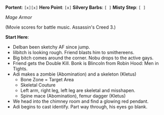 **Portent**: `[x][x]`
**Hero Point**: `[x]`
**Silvery Barbs**: `[ ]`
**Misty Step**: `[ ]`

*Mage Armor*

(Movie scores for battle music. Assassin's Creed 3.)

**Start Here**:
- Delban been sketchy AF since jump.
- lilbitch is looking rough. Friend blasts him to smithereens.
- Big bitch comes around the corner. Nobu drops to the active gays.
- Friend gets the Double Kill. Bonk is Blincoln from Robin Hood: Men in Tights.
- Adi makes a zombie (Abomination) and a skeleton (Kletus)
	- Bone Zone = Target Area
	- Skeletal Couture
	- Left arm, right leg, left leg are skeletal and misshapen.
	- Spine mace (Abomination), femur dagger (Kletus)
- We head into the chimney room and find a glowing red pendant.
- Adi begins to cast identify. Part way through, his eyes go blank.